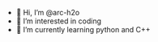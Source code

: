 - 👋 Hi, I’m @arc-h2o
- 👀 I’m interested in coding
- 🌱 I’m currently learning python and C++

<!---
arc-h2o/arc-h2o is a ✨ special ✨ repository because its `README.md` (this file) appears on your GitHub profile.
You can click the Preview link to take a look at your changes.
--->
